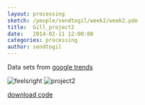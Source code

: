 ```yaml
---
layout: processing
sketch: /people/sendtogil/week2/week2.pde
title:  Gill_project2
date:   2014-02-11 12:00:00
categories: processing
author: sendtogil
---
```


Data sets from [google trends](http://www.google.com/trends/explore#q=feels%20right%2C%20feels%20wrong&cmpt=q)<br>

![feelsright](/TheArtOfDataVisualization/people/sendtogil/img/feelsright.png)
![project2](/TheArtOfDataVisualization/people/sendtogil/img/w2.png)

[download code](/TheArtOfDataVisualization/people/sendtogil/week2/week2.zip)

